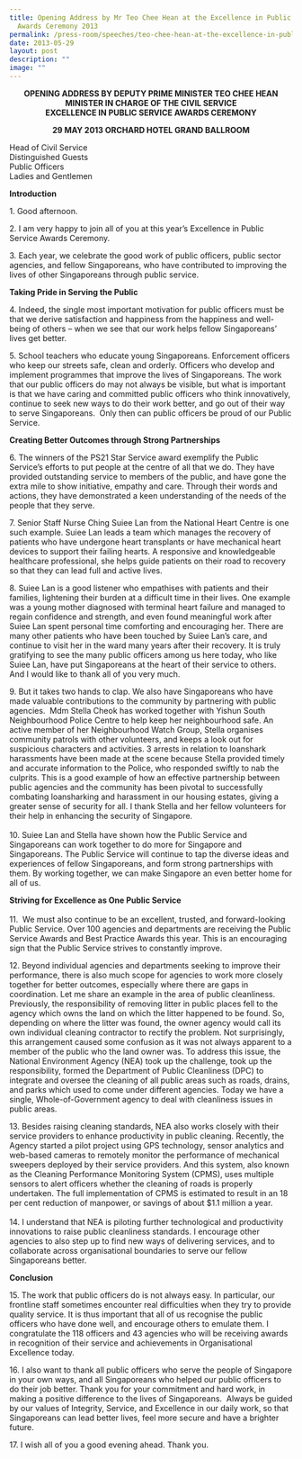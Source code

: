 ```yaml
---
title: Opening Address by Mr Teo Chee Hean at the Excellence in Public Service
  Awards Ceremony 2013
permalink: /press-room/speeches/teo-chee-hean-at-the-excellence-in-public-service-awards-ceremony-2013/
date: 2013-05-29
layout: post
description: ""
image: ""
---
```

<div style="text-align:center"><strong>
OPENING ADDRESS BY DEPUTY PRIME MINISTER TEO CHEE HEAN<br>
MINISTER IN CHARGE OF THE CIVIL SERVICE<br>  
EXCELLENCE IN PUBLIC SERVICE AWARDS CEREMONY<br>

29 MAY 2013 ORCHARD HOTEL GRAND BALLROOM
	</strong></div>

Head of Civil Service  
Distinguished Guests  
Public Officers  
Ladies and Gentlemen  
  
  
**Introduction**&nbsp;  

1\. Good afternoon.&nbsp;  
  
2\. I am very happy to join all of you at this year’s Excellence in Public Service Awards Ceremony. &nbsp;  
  
3\. Each year, we celebrate the good work of public officers, public sector agencies, and fellow Singaporeans, who have contributed to improving the lives of other Singaporeans through public service. &nbsp;  
  
**Taking Pride in Serving the Public**  
  
4\. Indeed, the single most important motivation for public officers must be that we derive satisfaction and happiness from the happiness&nbsp;and well-being of others – when we see that our work helps fellow Singaporeans’ lives get better.&nbsp;  
  
5\. School teachers who educate young Singaporeans. Enforcement officers who keep our streets safe, clean and orderly. Officers who develop and implement programmes that improve the lives of Singaporeans. The work that our public officers do may not always be visible, but what is important is that we have caring and committed public officers who think innovatively, continue to seek new ways to do their work better, and go out of their way to serve Singaporeans. &nbsp;Only then can public officers be proud of our Public Service.&nbsp;  
  
**Creating Better Outcomes through Strong Partnerships**&nbsp;  
  
6\. The winners of the PS21 Star Service award exemplify the Public Service’s efforts to put people at the centre of all that we do. They have provided outstanding service to members of the public, and have gone the extra mile to show initiative, empathy and care. Through their words and actions, they have demonstrated a keen understanding of the needs of the people that they serve. &nbsp;  
  
7\. Senior Staff Nurse Ching Suiee Lan from the National Heart Centre is one such example. Suiee Lan leads a team which manages the recovery of patients who have undergone heart transplants or have mechanical heart devices to support their failing hearts. A responsive and knowledgeable healthcare professional, she helps guide patients on their road to recovery so that they can lead full and active lives. &nbsp;  
  
8\. Suiee Lan is a good listener who empathises with patients and their families, lightening their burden at a difficult time in their lives. One example was a young mother diagnosed with terminal heart failure and managed to regain confidence and strength, and even found meaningful work after Suiee Lan spent personal time comforting and encouraging her. There are many other patients who have been touched by Suiee Lan’s care, and continue to visit her in the ward many years after their recovery. It is truly gratifying to see the many public officers among us here today, who like Suiee Lan, have put Singaporeans at the heart of their service to others. And I would like to thank all of you very much.&nbsp;  
  
9\. But it takes two hands to clap. We also have Singaporeans who have made valuable contributions to the community by partnering with public agencies. &nbsp;Mdm Stella Cheok has worked together with Yishun South Neighbourhood Police Centre to help keep her neighbourhood&nbsp;safe. An active member of her Neighbourhood Watch Group, Stella organises community patrols with other volunteers, and keeps a look out for suspicious characters and activities. 3 arrests in relation to loanshark harassments have been made at the scene because Stella provided timely and accurate information to the Police, who responded swiftly to nab the culprits. This is a good example of how an effective partnership between public agencies and the community has been pivotal to successfully combating loansharking and harassment in our housing estates, giving a greater sense of security for all. I thank Stella and her fellow volunteers for their help in enhancing the security of Singapore.&nbsp;  
&nbsp;  
10\. Suiee Lan and Stella have shown how the Public Service and Singaporeans can work together to do more for Singapore and Singaporeans. The Public Service will continue to tap the diverse ideas and experiences of fellow Singaporeans, and form strong partnerships with them. By working together, we can make Singapore an even better home for all of us. &nbsp;  
  
**Striving for Excellence as One Public Service**&nbsp;  
&nbsp;  
11\. &nbsp;We must also continue to be an excellent, trusted, and forward-looking Public Service. Over 100 agencies and departments are&nbsp;receiving the Public Service Awards and Best Practice Awards this year. This is an encouraging sign that the Public Service strives to constantly improve.&nbsp;  
  
12\. Beyond individual agencies and departments seeking to improve their performance, there is also much scope for agencies to work more closely together for better outcomes, especially where there are gaps in coordination. Let me share an example in the area of public cleanliness. Previously, the responsibility of removing litter in public places fell to the agency which owns the land on which the litter happened to be found. So, depending on where the litter was found, the owner agency would call its own individual cleaning contractor to rectify the problem. Not surprisingly, this arrangement caused some confusion as it was not always apparent to a member of the public who the land owner was. To address this issue, the National Environment Agency (NEA) took up the challenge, took up the responsibility, formed the Department of Public Cleanliness (DPC) to integrate and oversee the cleaning of all public areas such as roads, drains, and parks which used to come under different agencies. Today we have a single, Whole-of-Government agency to deal with cleanliness issues in public areas.&nbsp;  
  
13\. Besides raising cleaning standards, NEA also works closely with their service providers to enhance productivity in public cleaning. Recently, the Agency started a pilot project using GPS technology, sensor analytics and web-based cameras to remotely monitor the performance of mechanical sweepers deployed by their service providers. And this system, also known as the Cleaning Performance Monitoring System (CPMS), uses multiple sensors to alert officers whether the cleaning of roads is properly undertaken. The full implementation of CPMS is estimated to result in an 18 per cent reduction of manpower, or savings of about $1.1 million a year.&nbsp;  
&nbsp;  
14\. I understand that NEA is piloting further technological and productivity innovations to raise public cleanliness standards. I encourage other agencies to also step up to find new ways of delivering services, and to collaborate across organisational boundaries to serve our fellow Singaporeans better.&nbsp;  
  
**Conclusion**&nbsp;  
  
15\. The work that public officers do is not always easy. In particular, our frontline staff sometimes encounter real difficulties when they try to provide quality service. It is thus important that all of us recognise the&nbsp;public officers who have done well, and encourage others to emulate them. I congratulate the 118 officers and 43 agencies who will be receiving awards in recognition of their service and achievements in Organisational Excellence today. &nbsp;  
  
16\. I also want to thank all public officers who serve the people of Singapore in your own ways, and all Singaporeans who helped our public officers to do their job better. Thank you for your commitment and hard work, in making a positive difference to the lives of Singaporeans. &nbsp;Always be guided by our values of Integrity, Service, and Excellence in our daily work, so that Singaporeans can lead better lives, feel more secure and have a brighter future. &nbsp;&nbsp;  
  
17\. I wish all of you a good evening ahead. Thank you.